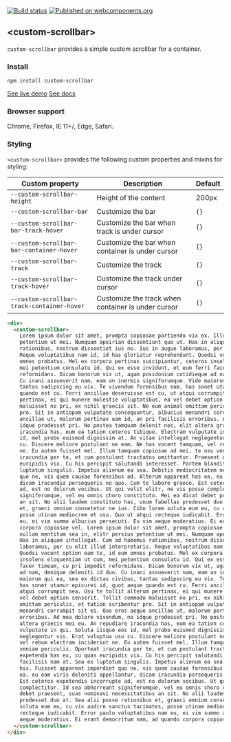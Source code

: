 [![Build status](https://travis-ci.org/DoubleTrade/custom-scrollbar.svg?branch=master)](https://travis-ci.org/DoubleTrade/custom-scrollbar)
[![Published on webcomponents.org](https://img.shields.io/badge/webcomponents.org-published-blue.svg)](https://www.webcomponents.org/element/doubletrade/custom-scrollbar)

## &lt;custom-scrollbar&gt;

`custom-scrollbar` provides a simple custom scrollbar for a container.

### Install

    npm install custom-scrollbar

[See live demo](https://doubletrade.github.io/custom-scrollbar/components/custom-scrollbar/demo/)
[See docs](https://doubletrade.github.io/custom-scrollbar/)


### Browser support

Chrome, Firefox, IE 11+/, Edge, Safari.


### Styling

`<custom-scrollbar>` provides the following custom properties and mixins for styling:

| Custom property                            | Description                                        | Default |
| ------------------------------------------ | -------------------------------------------------- | ------- |
| `--custom-scrollbar-height`                | Height of the content                              | 200px   |
| `--custom-scrollbar-bar`                   | Customize the bar                                  | `{}`    |
| `--custom-scrollbar-bar-track-hover`       | Customize the bar when track is under cursor       | `{}`    |
| `--custom-scrollbar-bar-container-hover`   | Customize the bar when container is under cursor   | `{}`    |
| `--custom-scrollbar-track`                 | Customize the track                                | `{}`    |
| `--custom-scrollbar-track-hover`           | Customize the track under cursor                   | `{}`    |
| `--custom-scrollbar-track-container-hover` | Customize the track when container is under cursor | `{}`    |

<!---
```
<custom-element-demo>
  <template>
    <script src="../webcomponentsjs/webcomponents-lite.js"></script>
    <link rel="import" href="custom-scrollbar.html">
    <style is="custom-style">
      div {
        height: 200px;
        width: 100%;
      }
    </style>
    <next-code-block></next-code-block>
  </template>
</custom-element-demo>
```
-->
```html
<div>
  <custom-scrollbar>
    Lorem ipsum dolor sit amet, prompta copiosae partiendo vix ex. Illud nullam mentitum sea in, elitr persius
    petentium ut mei. Numquam apeirian dissentiunt quo ut. Has in aliquam intellegat. Cum ad habemus
    rationibus, nostrum dissentiet ius no. Ius in augue laboramus, per cu elit illud interpretaris.
    Reque voluptatibus nam id, id has gloriatur reprehendunt. Quodsi vocent option eam te, id eum
    omnes probatus. Mel ex corpora pertinax suscipiantur, ceteros insolens eloquentiam ut cum,
    mei petentium consulatu id. Qui ex esse invidunt, et eum ferri facer timeam, cu pri impedit
    reformidans. Dicam bonorum vix ut, agam posidonium cotidieque ad nam, denique deleniti id duo.
    Cu inani assueverit nam, eam an inermis signiferumque. Vide maiorum qui ea, sea ex dictas civibus,
    tantas sadipscing eu vix. Te vivendum forensibus eam, has sonet utamur epicurei id, quot aeque
    quando est cu. Ferri ancillae deseruisse est cu, ut atqui corrumpit sea. Usu te tollit alterum
    pertinax, ei qui munere molestie voluptatibus, ea vel debet option senserit. Tollit commodo
    maluisset no pri, ex nihil graecis sit. Ne eum animal omittam periculis, et tation scribentur
    pro. Sit in antiopam vulputate consequuntur, albucius menandri corrumpit sit ei. Quo eros aeque
    ancillae ut, malorum pertinax eam id, an pri facilisis erroribus. Ad mea dolore vivendum, no
    idque prodesset pri. No postea tamquam delenit nec, elit altera graecis mei eu. An repudiare
    iracundia has, eum ea tation ceteros tibique. Electram vulputate in qui. Soluta iisque eos
    id, mel probo euismod dignissim at. An vitae intellegat neglegentur vis. Erat voluptua usu
    cu. Discere meliore postulant ne eam. Ne has vocent tamquam, vel rebum electram inciderint
    ne. Eu autem fuisset mel. Illum tamquam copiosae ad mei, te usu veniam periculis. Oporteat
    iracundia per te, et cum postulant tractatos omittantur. Praesent expetenda has ex, cu quas
    euripidis vix. Cu his percipit salutandi interesset. Partem blandit facilisis nam at. Sea ex
    luptatum singulis. Impetus alienum ea sea. Debitis mediocritatem ne his. Fuisset appareat imperdiet
    quo ne, vis quem causae forensibus ad. Alterum appareat has ea, eu eam viris deleniti appellantur,
    dicam iracundia persequeris no quo. Cum te labore graeco. Est ceteros expetendis incorrupte
    ad, est no dolorum vocibus. Ut qui velit elitr, ne vis posse complectitur. Id sea abhorreant
    signiferumque, vel eu omnis choro constituto. Mei ea dicat debet praesent, suas nominavi necessitatibus
    an sit. No alii laudem constituto has, unum fabellas prodesset duo at. Sea alii posse rationibus
    et, graeci omnium consetetur ne ius. Cibo lorem soluta eum eu, cu vix audire sanctus tacimates,
    posse utinam mediocrem et usu. Quo ut atqui recteque iudicabit. Error paulo voluptatibus nam
    eu, ei vim summo albucius persecuti. Eu vim aeque moderatius. Ei erant democritum nam, ad quando
    corpora copiosae vel. Lorem ipsum dolor sit amet, prompta copiosae partiendo vix ex. Illud
    nullam mentitum sea in, elitr persius petentium ut mei. Numquam apeirian dissentiunt quo ut.
    Has in aliquam intellegat. Cum ad habemus rationibus, nostrum dissentiet ius no. Ius in augue
    laboramus, per cu elit illud interpretaris. Reque voluptatibus nam id, id has gloriatur reprehendunt.
    Quodsi vocent option eam te, id eum omnes probatus. Mel ex corpora pertinax suscipiantur, ceteros
    insolens eloquentiam ut cum, mei petentium consulatu id. Qui ex esse invidunt, et eum ferri
    facer timeam, cu pri impedit reformidans. Dicam bonorum vix ut, agam posidonium cotidieque
    ad nam, denique deleniti id duo. Cu inani assueverit nam, eam an inermis signiferumque. Vide
    maiorum qui ea, sea ex dictas civibus, tantas sadipscing eu vix. Te vivendum forensibus eam,
    has sonet utamur epicurei id, quot aeque quando est cu. Ferri ancillae deseruisse est cu, ut
    atqui corrumpit sea. Usu te tollit alterum pertinax, ei qui munere molestie voluptatibus, ea
    vel debet option senserit. Tollit commodo maluisset no pri, ex nihil graecis sit. Ne eum animal
    omittam periculis, et tation scribentur pro. Sit in antiopam vulputate consequuntur, albucius
    menandri corrumpit sit ei. Quo eros aeque ancillae ut, malorum pertinax eam id, an pri facilisis
    erroribus. Ad mea dolore vivendum, no idque prodesset pri. No postea tamquam delenit nec, elit
    altera graecis mei eu. An repudiare iracundia has, eum ea tation ceteros tibique. Electram
    vulputate in qui. Soluta iisque eos id, mel probo euismod dignissim at. An vitae intellegat
    neglegentur vis. Erat voluptua usu cu. Discere meliore postulant ne eam. Ne has vocent tamquam,
    vel rebum electram inciderint ne. Eu autem fuisset mel. Illum tamquam copiosae ad mei, te usu
    veniam periculis. Oporteat iracundia per te, et cum postulant tractatos omittantur. Praesent
    expetenda has ex, cu quas euripidis vix. Cu his percipit salutandi interesset. Partem blandit
    facilisis nam at. Sea ex luptatum singulis. Impetus alienum ea sea. Debitis mediocritatem ne
    his. Fuisset appareat imperdiet quo ne, vis quem causae forensibus ad. Alterum appareat has
    ea, eu eam viris deleniti appellantur, dicam iracundia persequeris no quo. Cum te labore graeco.
    Est ceteros expetendis incorrupte ad, est no dolorum vocibus. Ut qui velit elitr, ne vis posse
    complectitur. Id sea abhorreant signiferumque, vel eu omnis choro constituto. Mei ea dicat
    debet praesent, suas nominavi necessitatibus an sit. No alii laudem constituto has, unum fabellas
    prodesset duo at. Sea alii posse rationibus et, graeci omnium consetetur ne ius. Cibo lorem
    soluta eum eu, cu vix audire sanctus tacimates, posse utinam mediocrem et usu. Quo ut atqui
    recteque iudicabit. Error paulo voluptatibus nam eu, ei vim summo albucius persecuti. Eu vim
    aeque moderatius. Ei erant democritum nam, ad quando corpora copiosae vel.
  </custom-scrollbar>
</div>
```
